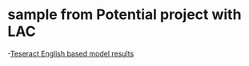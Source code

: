# sample from Potential project with LAC
-[Teseract English based model results](Run_sample_on_Teseract.ipynb)
